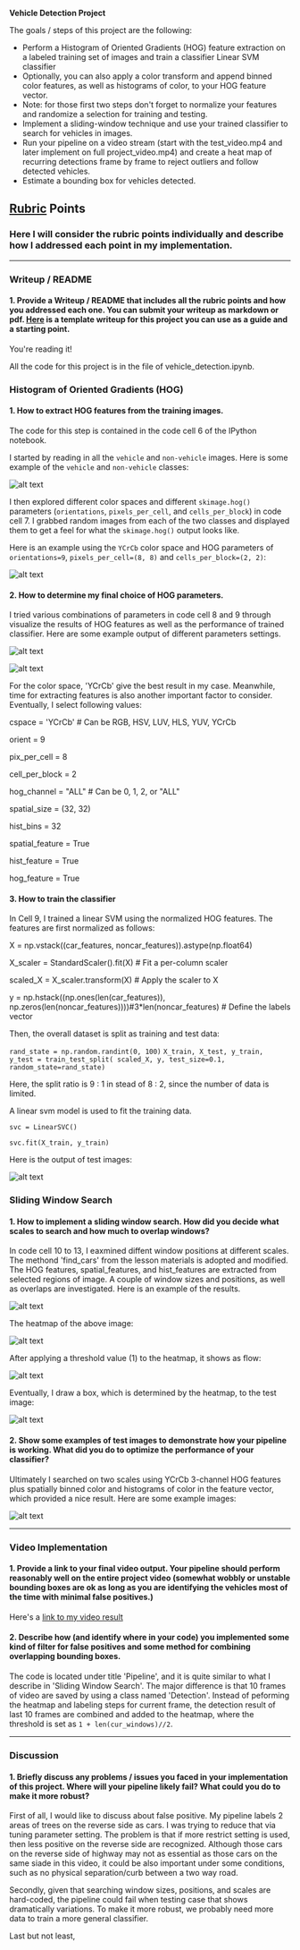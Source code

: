 **Vehicle Detection Project**

The goals / steps of this project are the following:

* Perform a Histogram of Oriented Gradients (HOG) feature extraction on a labeled training set of images and train a classifier Linear SVM classifier
* Optionally, you can also apply a color transform and append binned color features, as well as histograms of color, to your HOG feature vector. 
* Note: for those first two steps don't forget to normalize your features and randomize a selection for training and testing.
* Implement a sliding-window technique and use your trained classifier to search for vehicles in images.
* Run your pipeline on a video stream (start with the test_video.mp4 and later implement on full project_video.mp4) and create a heat map of recurring detections frame by frame to reject outliers and follow detected vehicles.
* Estimate a bounding box for vehicles detected.

## [Rubric](https://review.udacity.com/#!/rubrics/513/view) Points
### Here I will consider the rubric points individually and describe how I addressed each point in my implementation.  

---
### Writeup / README

#### 1. Provide a Writeup / README that includes all the rubric points and how you addressed each one.  You can submit your writeup as markdown or pdf.  [Here](https://github.com/udacity/CarND-Vehicle-Detection/blob/master/writeup_template.md) is a template writeup for this project you can use as a guide and a starting point.  

You're reading it!

All the code for this project is in the file of vehicle_detection.ipynb.

### Histogram of Oriented Gradients (HOG)

#### 1. How to extract HOG features from the training images.

The code for this step is contained in the code cell 6 of the IPython notebook.  

I started by reading in all the `vehicle` and `non-vehicle` images.  Here is some example of the `vehicle` and `non-vehicle` classes:

![alt text](https://github.com/solo2002/CarND-Vehicle-Detection/blob/master/output_images/dataset_visual.jpg?raw=true)

I then explored different color spaces and different `skimage.hog()` parameters (`orientations`, `pixels_per_cell`, and `cells_per_block`) in code cell 7.  I grabbed random images from each of the two classes and displayed them to get a feel for what the `skimage.hog()` output looks like.

Here is an example using the `YCrCb` color space and HOG parameters of `orientations=9`, `pixels_per_cell=(8, 8)` and `cells_per_block=(2, 2)`:

![alt text](https://github.com/solo2002/CarND-Vehicle-Detection/blob/master/output_images/hog_example.jpg?raw=true)

#### 2. How to determine my final choice of HOG parameters.

I tried various combinations of parameters in code cell 8 and 9 through visualize the results of HOG features as well as the performance of trained classifier. Here are some example output of different parameters settings.

![alt text](https://github.com/solo2002/CarND-Vehicle-Detection/blob/master/output_images/tuning_windows_setting1.jpg?raw=true)

![alt text](https://github.com/solo2002/CarND-Vehicle-Detection/blob/master/output_images/tuning_windows_setting0.jpg?raw=true)

For the color space, 'YCrCb' give the best result in my case. Meanwhile, time for extracting features is also another important factor to consider. Eventually, I select following values:

cspace = 'YCrCb' # Can be RGB, HSV, LUV, HLS, YUV, YCrCb

orient = 9

pix_per_cell = 8

cell_per_block = 2

hog_channel = "ALL" # Can be 0, 1, 2, or "ALL"

spatial_size = (32, 32)

hist_bins = 32

spatial_feature = True

hist_feature = True

hog_feature = True

#### 3. How to train the classifier 

In Cell 9, I trained a linear SVM using the normalized HOG features. The features are first normalized as follows:

X = np.vstack((car_features, noncar_features)).astype(np.float64)  

X_scaler = StandardScaler().fit(X) # Fit a per-column scaler

scaled_X = X_scaler.transform(X) # Apply the scaler to X

y = np.hstack((np.ones(len(car_features)), np.zeros(len(noncar_features))))#3*len(noncar_features) # Define the labels vector

Then, the overall dataset is split as training and test data:

`rand_state = np.random.randint(0, 100)`
`X_train, X_test, y_train, y_test = train_test_split(
    scaled_X, y, test_size=0.1, random_state=rand_state)`

Here, the split ratio is 9 : 1 in stead of 8 : 2, since the number of data is limited.

A linear svm model is used to fit the training data.

`svc = LinearSVC()`

`svc.fit(X_train, y_train)`

Here is the output of test images:

![alt text](https://github.com/solo2002/CarND-Vehicle-Detection/blob/master/output_images/find_car_example.jpg?raw=true)

### Sliding Window Search

#### 1. How to implement a sliding window search.  How did you decide what scales to search and how much to overlap windows?

In code cell 10 to 13, I eaxmined diffent window positions at different scales. The methond 'find_cars' from the lesson materials is adopted and modified. The HOG features, spatial_features, and hist_features are extracted from selected regions of image. A couple of window sizes and positions, as well as overlaps are investigated. Here is an example of the results. 

![alt text](https://github.com/solo2002/CarND-Vehicle-Detection/blob/master/output_images/test_window.jpg?raw=true)

The heatmap of the above image:

![alt text](https://github.com/solo2002/CarND-Vehicle-Detection/blob/master/output_images/heatmap0.jpg?raw=true)

After applying a threshold value (1) to the heatmap, it shows as flow:

![alt text](https://github.com/solo2002/CarND-Vehicle-Detection/blob/master/output_images/threshold_heatmap.jpg?raw=true)


Eventually, I draw a box, which is determined by the heatmap, to the test image:

![alt text](https://github.com/solo2002/CarND-Vehicle-Detection/blob/master/output_images/draw_heatmap_car.jpg?raw=true)

#### 2. Show some examples of test images to demonstrate how your pipeline is working.  What did you do to optimize the performance of your classifier?

Ultimately I searched on two scales using YCrCb 3-channel HOG features plus spatially binned color and histograms of color in the feature vector, which provided a nice result.  Here are some example images:

![alt text](https://github.com/solo2002/CarND-Vehicle-Detection/blob/master/output_images/vehicle_detection.jpg?raw=true)

---

### Video Implementation

#### 1. Provide a link to your final video output.  Your pipeline should perform reasonably well on the entire project video (somewhat wobbly or unstable bounding boxes are ok as long as you are identifying the vehicles most of the time with minimal false positives.)

Here's a [link to my video result](https://youtu.be/xeqrv99d2Ac)


#### 2. Describe how (and identify where in your code) you implemented some kind of filter for false positives and some method for combining overlapping bounding boxes.

The code is located under title 'Pipeline', and it is quite similar to what I describe in 'Sliding Window Search'. The major difference is that 10 frames of video are saved by using a class named 'Detection'. Instead of peforming the heatmap and labeling steps for current frame, the detection result of last 10 frames are combined and added to the heatmap, where the threshold is set as `1 + len(cur_windows)//2`. 

---

### Discussion

#### 1. Briefly discuss any problems / issues you faced in your implementation of this project.  Where will your pipeline likely fail?  What could you do to make it more robust?

First of all, I would like to discuss about false positive. My pipeline labels 2 areas of trees on the reverse side as cars. I was trying to reduce that via tuning parameter setting. The problem is that if more restrict setting is used, then less positive on the reverse side are recognized. Although those cars on the reverse side of highway may not as essential as those cars on the same siade in this video, it could be also important under some conditions, such as no physical separation/curb between a two way road.

Secondly, given that searching window sizes, positions, and scales are hard-coded, the pipeline could fail when testing case that shows dramatically variations. To make it more robust, we probably need more data to train a more general classifier.

Last but not least,     

